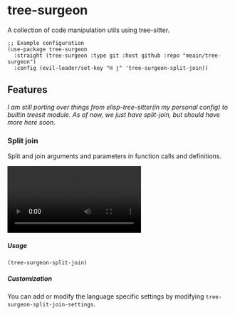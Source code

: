 # tree-surgeon

A collection of code manipulation utils using tree-sitter.

``` emacs-lisp
;; Example configuration
(use-package tree-surgeon
  :straight (tree-surgeon :type git :host github :repo "meain/tree-surgeon")
  :config (evil-leader/set-key "H j" 'tree-surgeon-split-join))
```

## Features

*I am still porting over things from elisp-tree-sitter(in my personal
config) to builtin treesit module. As of now, we just have split-join,
but should have more here soon.*

### Split join

Split and join arguments and parameters in function calls and definitions.

![](https://user-images.githubusercontent.com/14259816/258302386-d479cd0d-aa3e-4a2f-8f89-2959041a08c8.webm)

##### Usage

``` emacs-lisp
(tree-surgeon-split-join)
```

##### Customization

You can add or modify the language specific settings by modifying `tree-surgeon-split-join-settings`.

